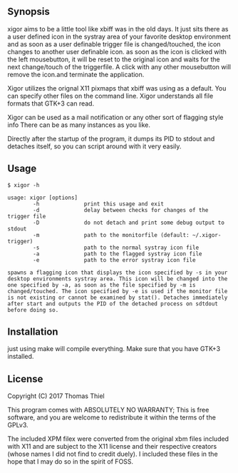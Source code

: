 ## Synopsis

xigor aims to be a little tool like xbiff was in the old days. It just 
sits there as a user defined icon in the systray area of your favorite 
desktop environment and as soon as a user definable trigger file is changed/touched,
the icon changes to another user definable icon. as soon as the icon is clicked 
with the left mousebutton, it will be reset to the original icon and waits for the 
next change/touch of the triggerfile. A click with any other mousebutton will remove 
the icon.and terminate the application.

Xigor utilizes the orignal X11 pixmaps that xbiff was using as a default. You can 
specify other files on the command line. Xigor understands all file formats that 
GTK+3 can read.

Xigor can be used as a mail notification or any other sort of flagging style info
There can be as many instances as you like.

Directly after the startup of the program, it dumps its PID to stdout and detaches 
itself, so you can script around with it very easily.

## Usage
```
$ xigor -h

usage: xigor [options]
        -h              print this usage and exit
        -d              delay between checks for changes of the trigger file
        -D              do not detach and print some debug output to stdout
        -m              path to the monitorfile (default: ~/.xigor-trigger)
        -s              path to the normal systray icon file
        -a              path to the flagged systray icon file
        -e              path to the error systray icon file

spawns a flagging icon that displays the icon specified by -s in your desktop environments systray area. This icon will be changed into the one specified by -a, as soon as the file specified by -m is changed/touched. The icon specified by -e is used if the monitor file is not existing or cannot be examined by stat(). Detaches immediately after start and outputs the PID of the detached process on sdtdout before doing so.
```
## Installation

just using make will compile everything. Make sure that you have GTK+3 installed.

## License

Copyright (C) 2017  Thomas Thiel

This program comes with ABSOLUTELY NO WARRANTY; This is free software, and you are welcome to redistribute it within the terms of the GPLv3.

The included XPM filex were converted from the original xbm files
included with X11 and are subject to the X11 license and their respective
creators (whose names I did not find to credit duely). I included these files
in the hope that I may do so in the spirit of FOSS.


